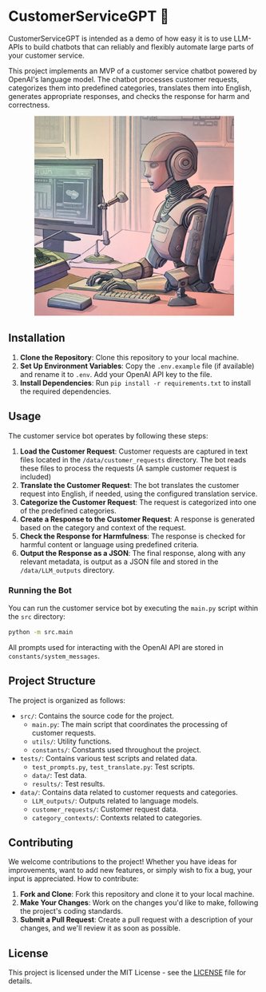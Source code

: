 # CustomerServiceGPT 🤖

CustomerServiceGPT is intended as a demo of how easy it is to use LLM-APIs to build chatbots that can reliably and flexibly automate large parts of your customer service. 

This project implements an MVP of a customer service chatbot powered by OpenAI's language model. The chatbot processes customer requests, categorizes them into predefined categories, translates them into English, generates appropriate responses, and checks the response for harm and correctness.

<p align="center">
<img src="https://github.com/attkap/CustomerServiceGPT/blob/main/stable-diffusion-xl_clipdrop-variants_clipdrop-relight-4.jpeg" alt="CustomerServiceGPT Illustration" width="400"/>
<p align="center">

## Installation

1. **Clone the Repository**: Clone this repository to your local machine.
2. **Set Up Environment Variables**: Copy the `.env.example` file (if available) and rename it to `.env`. Add your OpenAI API key to the file.
3. **Install Dependencies**: Run `pip install -r requirements.txt` to install the required dependencies.

## Usage

The customer service bot operates by following these steps:

1. **Load the Customer Request**: Customer requests are captured in text files located in the `/data/customer_requests` directory. The bot reads these files to process the requests (A sample customer request is included)
2. **Translate the Customer Request**: The bot translates the customer request into English, if needed, using the configured translation service.
3. **Categorize the Customer Request**: The request is categorized into one of the predefined categories.
4. **Create a Response to the Customer Request**: A response is generated based on the category and context of the request.
5. **Check the Response for Harmfulness**: The response is checked for harmful content or language using predefined criteria.
6. **Output the Response as a JSON**: The final response, along with any relevant metadata, is output as a JSON file and stored in the `/data/LLM_outputs` directory.

### Running the Bot

You can run the customer service bot by executing the `main.py` script within the `src` directory:

```bash
python -m src.main
```

All prompts used for interacting with the OpenAI API are stored in `constants/system_messages`.

## Project Structure

The project is organized as follows:

- `src/`: Contains the source code for the project.
  - `main.py`: The main script that coordinates the processing of customer requests.
  - `utils/`: Utility functions.
  - `constants/`: Constants used throughout the project.
- `tests/`: Contains various test scripts and related data.
  - `test_prompts.py`, `test_translate.py`: Test scripts.
  - `data/`: Test data.
  - `results/`: Test results.
- `data/`: Contains data related to customer requests and categories.
  - `LLM_outputs/`: Outputs related to language models.
  - `customer_requests/`: Customer request data.
  - `category_contexts/`: Contexts related to categories.
 
## Contributing
We welcome contributions to the project! Whether you have ideas for improvements, want to add new features, or simply wish to fix a bug, your input is appreciated. How to contribute:

1. **Fork and Clone**: Fork this repository and clone it to your local machine.
2. **Make Your Changes**: Work on the changes you'd like to make, following the project's coding standards.
3. **Submit a Pull Request**: Create a pull request with a description of your changes, and we'll review it as soon as possible.

## License

This project is licensed under the MIT License - see the [LICENSE](LICENSE) file for details.
